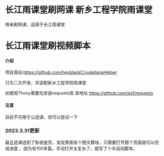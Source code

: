 # 长江雨课堂刷网课 新乡工程学院雨课堂
用来刷网课，适用于长江雨课堂
# 长江雨课堂刷视频脚本

#### 介绍

项目源自:https://github.com/heyblackC/yuketangHelper

只为二次开发，并适配新乡工程学院雨课堂

如使用Thony需要先安装requsets库
库地址 https://github.com/psf/requests
#### 注意

目前不可用于公选课，但可以尝试一下
### 2023.3.31更新
最近选课选到了影视鉴赏，发现里面有个图文模块，只需要打开那个页面就可以完成进度
，因为有100多篇，手动打开太复杂了，就写了个半自动脚本。
